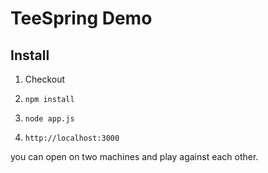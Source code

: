 TeeSpring Demo
==============

Install
-------


1. Checkout

2. `npm install`

3. `node app.js`

4. `http://localhost:3000`


you can open on two machines and play against each other.
